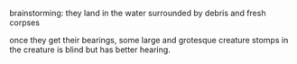 brainstorming:
they land in the water surrounded by debris and fresh corpses

once they get their bearings, some large and grotesque creature stomps in
the creature is blind but has better hearing.
